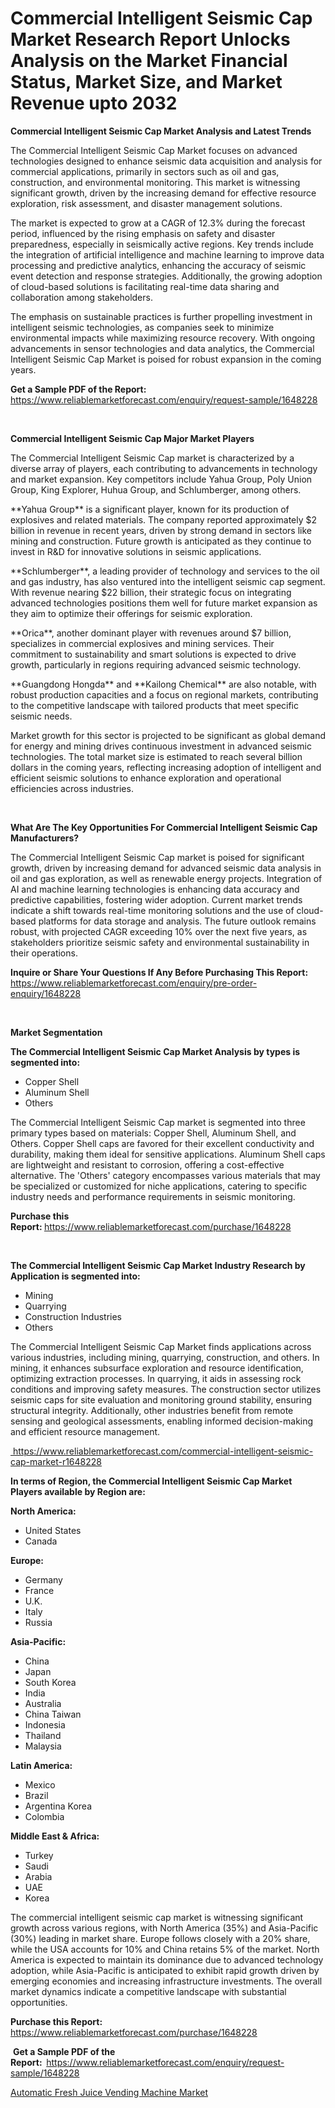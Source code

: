 <p><h1>Commercial Intelligent Seismic Cap Market Research Report Unlocks Analysis on the Market Financial Status, Market Size, and Market Revenue upto 2032</h1></p><p><strong>Commercial Intelligent Seismic Cap Market Analysis and Latest Trends</strong></p>
<p><p>The Commercial Intelligent Seismic Cap Market focuses on advanced technologies designed to enhance seismic data acquisition and analysis for commercial applications, primarily in sectors such as oil and gas, construction, and environmental monitoring. This market is witnessing significant growth, driven by the increasing demand for effective resource exploration, risk assessment, and disaster management solutions.</p><p>The market is expected to grow at a CAGR of 12.3% during the forecast period, influenced by the rising emphasis on safety and disaster preparedness, especially in seismically active regions. Key trends include the integration of artificial intelligence and machine learning to improve data processing and predictive analytics, enhancing the accuracy of seismic event detection and response strategies. Additionally, the growing adoption of cloud-based solutions is facilitating real-time data sharing and collaboration among stakeholders.</p><p>The emphasis on sustainable practices is further propelling investment in intelligent seismic technologies, as companies seek to minimize environmental impacts while maximizing resource recovery. With ongoing advancements in sensor technologies and data analytics, the Commercial Intelligent Seismic Cap Market is poised for robust expansion in the coming years.</p></p>
<p><strong>Get a Sample PDF of the Report:&nbsp;</strong> <a href="https://www.reliablemarketforecast.com/enquiry/request-sample/1648228?utm_campaign=3197&utm_medium=2&utm_source=Github&utm_content=ia&utm_term=25032025&utm_id=commercial-intelligent-seismic-cap">https://www.reliablemarketforecast.com/enquiry/request-sample/1648228</a></p>
<p>&nbsp;</p>
<p><strong>Commercial Intelligent Seismic Cap Major Market Players</strong></p>
<p><p>The Commercial Intelligent Seismic Cap market is characterized by a diverse array of players, each contributing to advancements in technology and market expansion. Key competitors include Yahua Group, Poly Union Group, King Explorer, Huhua Group, and Schlumberger, among others.</p><p>**Yahua Group** is a significant player, known for its production of explosives and related materials. The company reported approximately $2 billion in revenue in recent years, driven by strong demand in sectors like mining and construction. Future growth is anticipated as they continue to invest in R&D for innovative solutions in seismic applications.</p><p>**Schlumberger**, a leading provider of technology and services to the oil and gas industry, has also ventured into the intelligent seismic cap segment. With revenue nearing $22 billion, their strategic focus on integrating advanced technologies positions them well for future market expansion as they aim to optimize their offerings for seismic exploration.</p><p>**Orica**, another dominant player with revenues around $7 billion, specializes in commercial explosives and mining services. Their commitment to sustainability and smart solutions is expected to drive growth, particularly in regions requiring advanced seismic technology.</p><p>**Guangdong Hongda** and **Kailong Chemical** are also notable, with robust production capacities and a focus on regional markets, contributing to the competitive landscape with tailored products that meet specific seismic needs.</p><p>Market growth for this sector is projected to be significant as global demand for energy and mining drives continuous investment in advanced seismic technologies. The total market size is estimated to reach several billion dollars in the coming years, reflecting increasing adoption of intelligent and efficient seismic solutions to enhance exploration and operational efficiencies across industries.</p></p>
<p>&nbsp;</p>
<p><strong>What Are The Key Opportunities For Commercial Intelligent Seismic Cap Manufacturers?</strong></p>
<p><p>The Commercial Intelligent Seismic Cap market is poised for significant growth, driven by increasing demand for advanced seismic data analysis in oil and gas exploration, as well as renewable energy projects. Integration of AI and machine learning technologies is enhancing data accuracy and predictive capabilities, fostering wider adoption. Current market trends indicate a shift towards real-time monitoring solutions and the use of cloud-based platforms for data storage and analysis. The future outlook remains robust, with projected CAGR exceeding 10% over the next five years, as stakeholders prioritize seismic safety and environmental sustainability in their operations.</p></p>
<p><strong>Inquire or Share Your Questions If Any Before Purchasing This Report:</strong> <a href="https://www.reliablemarketforecast.com/enquiry/pre-order-enquiry/1648228?utm_campaign=3197&utm_medium=2&utm_source=Github&utm_content=ia&utm_term=25032025&utm_id=commercial-intelligent-seismic-cap">https://www.reliablemarketforecast.com/enquiry/pre-order-enquiry/1648228</a></p>
<p>&nbsp;</p>
<p><strong>Market Segmentation</strong></p>
<p><strong>The Commercial Intelligent Seismic Cap Market Analysis by types is segmented into:</strong></p>
<p><ul><li>Copper Shell</li><li>Aluminum Shell</li><li>Others</li></ul></p>
<p><p>The Commercial Intelligent Seismic Cap market is segmented into three primary types based on materials: Copper Shell, Aluminum Shell, and Others. Copper Shell caps are favored for their excellent conductivity and durability, making them ideal for sensitive applications. Aluminum Shell caps are lightweight and resistant to corrosion, offering a cost-effective alternative. The 'Others' category encompasses various materials that may be specialized or customized for niche applications, catering to specific industry needs and performance requirements in seismic monitoring.</p></p>
<p><strong>Purchase this Report:&nbsp;</strong><a href="https://www.reliablemarketforecast.com/purchase/1648228?utm_campaign=3197&utm_medium=2&utm_source=Github&utm_content=ia&utm_term=25032025&utm_id=commercial-intelligent-seismic-cap">https://www.reliablemarketforecast.com/purchase/1648228</a></p>
<p>&nbsp;</p>
<p><strong>The Commercial Intelligent Seismic Cap Market Industry Research by Application is segmented into:</strong></p>
<p><ul><li>Mining</li><li>Quarrying</li><li>Construction Industries</li><li>Others</li></ul></p>
<p><p>The Commercial Intelligent Seismic Cap Market finds applications across various industries, including mining, quarrying, construction, and others. In mining, it enhances subsurface exploration and resource identification, optimizing extraction processes. In quarrying, it aids in assessing rock conditions and improving safety measures. The construction sector utilizes seismic caps for site evaluation and monitoring ground stability, ensuring structural integrity. Additionally, other industries benefit from remote sensing and geological assessments, enabling informed decision-making and efficient resource management.</p></p>
<p><a href="https://www.reliablemarketforecast.com/commercial-intelligent-seismic-cap-market-r1648228?utm_campaign=3197&utm_medium=2&utm_source=Github&utm_content=ia&utm_term=25032025&utm_id=commercial-intelligent-seismic-cap">&nbsp;https://www.reliablemarketforecast.com/commercial-intelligent-seismic-cap-market-r1648228</a></p>
<p><strong>In terms of Region, the Commercial Intelligent Seismic Cap Market Players available by Region are:</strong></p>
<p>
    <p> <strong> North America: </strong>
        <ul>
            <li>United States</li>
            <li>Canada</li>
        </ul>
        </p> 
    <p> <strong> Europe: </strong>
        <ul>
            <li>Germany</li>
            <li>France</li>
            <li>U.K.</li>
            <li>Italy</li>
            <li>Russia</li>
        </ul>
        </p> 
    <p> <strong> Asia-Pacific: </strong>
        <ul>
            <li>China</li>
            <li>Japan</li>
            <li>South Korea</li>
            <li>India</li>
            <li>Australia</li>
            <li>China Taiwan</li>
            <li>Indonesia</li>
            <li>Thailand</li>
            <li>Malaysia</li>
        </ul>
        </p> 
    <p> <strong> Latin America: </strong>
        <ul>
            <li>Mexico</li>
            <li>Brazil</li>
            <li>Argentina Korea</li>
            <li>Colombia</li>
        </ul>
        </p> 
    <p> <strong> Middle East & Africa: </strong>
        <ul>
            <li>Turkey</li>
            <li>Saudi</li>
            <li>Arabia</li>
            <li>UAE</li>
            <li>Korea</li>
        </ul>
    </p>
    </p>
<p><p>The commercial intelligent seismic cap market is witnessing significant growth across various regions, with North America (35%) and Asia-Pacific (30%) leading in market share. Europe follows closely with a 20% share, while the USA accounts for 10% and China retains 5% of the market. North America is expected to maintain its dominance due to advanced technology adoption, while Asia-Pacific is anticipated to exhibit rapid growth driven by emerging economies and increasing infrastructure investments. The overall market dynamics indicate a competitive landscape with substantial opportunities.</p></p>
<p><strong>Purchase this Report: </strong><a href="https://www.reliablemarketforecast.com/purchase/1648228?utm_campaign=3197&utm_medium=2&utm_source=Github&utm_content=ia&utm_term=25032025&utm_id=commercial-intelligent-seismic-cap">https://www.reliablemarketforecast.com/purchase/1648228</a></p>
<p>&nbsp;<strong>Get a Sample PDF of the Report:&nbsp;&nbsp;</strong><a href="https://www.reliablemarketforecast.com/enquiry/request-sample/1648228?utm_campaign=3197&utm_medium=2&utm_source=Github&utm_content=ia&utm_term=25032025&utm_id=commercial-intelligent-seismic-cap">https://www.reliablemarketforecast.com/enquiry/request-sample/1648228</a></p>
<p><strong></strong></p>
<p><p><a href="https://github.com/porstheftyux/Market-Research-Report-List-1/blob/main/automatic-fresh-juice-vending-machine-market.md?utm_campaign=3197&utm_medium=2&utm_source=Github&utm_content=ia&utm_term=25032025&utm_id=commercial-intelligent-seismic-cap">Automatic Fresh Juice Vending Machine Market</a></p></p>
